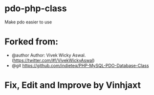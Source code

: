 # pdo-php-class
Make pdo easier to use

# Forked from:
 * @author		Author: Vivek Wicky Aswal. (https://twitter.com/#!/VivekWickyAswal)
 * @git 		https://github.com/indieteq/PHP-MySQL-PDO-Database-Class

# Fix, Edit and Improve by Vinhjaxt
